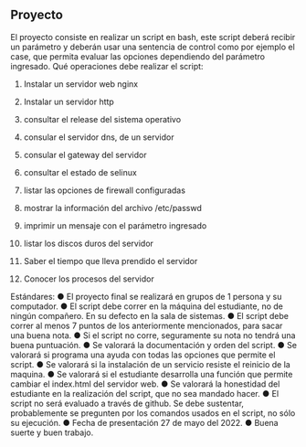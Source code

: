 ## Proyecto 

El proyecto consiste en realizar un script en bash, este script deberá recibir un parámetro y deberán usar una sentencia de control como por ejemplo el case, que permita evaluar las opciones dependiendo del parámetro ingresado. 
Qué operaciones debe realizar el script: 

1) Instalar un servidor web nginx

2) Instalar un servidor http 
3) consultar el release del sistema operativo 

4) consular el servidor dns, de un servidor 

5) consular el gateway del servidor

6) consultar el estado de selinux 
7) listar las opciones de firewall configuradas 
8) mostrar la información del archivo /etc/passwd 

9) imprimir un mensaje con el parámetro ingresado
10) listar los discos duros del servidor 

11) Saber el tiempo que lleva prendido el servidor 
12) Conocer los procesos del servidor

Estándares: 
● El proyecto final se realizará en grupos de 1 persona y su computador.
● El script debe correr en la máquina del estudiante, no de ningún compañero. En su defecto en la sala de sistemas. 
● El script debe correr al menos 7 puntos de los anteriormente mencionados, para sacar una buena nota. 
● Si el script no corre, seguramente su nota no tendrá una buena puntuación.
● Se valorará la documentación y orden del script. 
● Se valorará si programa una ayuda con todas las opciones que permite el script. 
● Se valorará si la instalación de un servicio resiste el reinicio de la maquina. 
● Se valorará si el estudiante desarrolla una función que permite cambiar el index.html del servidor web. 
● Se valorará la honestidad del estudiante en la realización del script, que no sea mandado hacer. 
● El script no será evaluado a través de github. Se debe sustentar, probablemente se pregunten por los comandos usados en el script, no sólo su ejecución. 
● Fecha de presentación 27 de mayo del 2022. 
● Buena suerte y buen trabajo.
